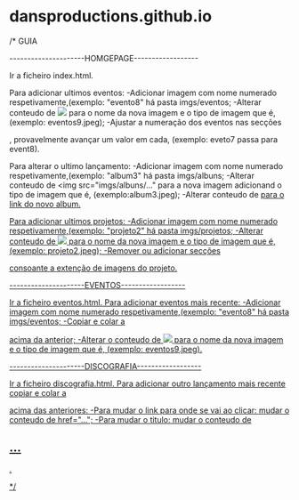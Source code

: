 # dansproductions.github.io

/*
GUIA


---------------------HOMGEPAGE------------------

Ir a ficheiro index.html.

  Para adicionar ultimos eventos:
    -Adicionar imagem com nome numerado respetivamente,(exemplo: "evento8" há pasta imgs/eventos;
    -Alterar conteudo de <img src="imgs/eventos/..."> para o nome da nova imagem e o tipo de imagem que é, (exemplo: eventos9.jpeg);
    -Ajustar a numeração dos eventos nas secções <div class="ab">, provavelmente avançar um valor em cada, (exemplo: eveto7 passa para event8).

  Para alterar o ultimo lançamento:
    -Adicionar imagem com nome numerado respetivamente,(exemplo: "album3" há pasta imgs/albuns;
    -Alterar conteudo de <img src="imgs/albuns/..." para a nova imagem adicionand o tipo de imagem que é, (exemplo:album3.jpeg);
    -Alterar conteudo de <a href="..."> para o link do novo album.
  
  Para adicionar ultimos projetos:
    -Adicionar imagem com nome numerado respetivamente,(exemplo: "projeto2" há pasta imgs/projetos;
    -Alterar conteudo de <img src="imgs/eventos/..."> para o nome da nova imagem e o tipo de imagem que é, (exemplo: projeto2.jpeg);
    -Remover ou adicionar secções <div class="ab2"> consoante a extenção de imagens do projeto.

---------------------EVENTOS------------------

Ir a ficheiro eventos.html.
  Para adicionar eventos mais recente:
    -Adicionar imagem com nome numerado respetivamente,(exemplo: "evento8" há pasta imgs/eventos;
    -Copiar e colar a <div class="box"> acima da anterior;
    -Alterar o conteudo de <img src="imgs/eventos/..."> para o nome da nova imagem e o tipo de imagem que é, (exemplo: eventos9.jpeg).

---------------------DISCOGRAFIA------------------

Ir a ficheiro discografia.html.
  Para adicionar outro lançamento mais recente copiar e colar a <div class="box"> acima das anteriores:
    -Para mudar o link para onde se vai ao clicar: mudar o conteudo de href="...";
    -Para mudar o titulo: mudar o conteudo de  <h2>...</h2>.

*/
    
